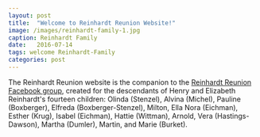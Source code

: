 ```yaml
---
layout: post
title:  "Welcome to Reinhardt Reunion Website!"
image: /images/reinhardt-family-1.jpg
caption: Reinhardt Family
date:   2016-07-14
tags: welcome Reinhardt-Family
categories: post
---
```


The Reinhardt Reunion website is the companion to the <a href="https://www.facebook.com/groups/1671389859766863" target="_blank">Reinhardt Reunion Facebook group</a>, created for the descendants of Henry and Elizabeth Reinhardt's fourteen children: Olinda (Stenzel), Alvina (Michel), Pauline (Boxberger), Elfreda (Boxberger-Stenzel), Milton, Ella Nora (Eichman), Esther (Krug), Isabel (Eichman), Hattie (Wittman), Arnold, Vera (Hastings-Dawson), Martha (Dumler), Martin, and Marie (Burket).
